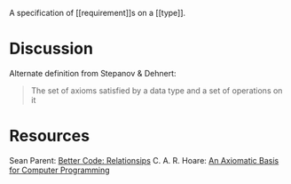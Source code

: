 A specification of [[requirement]]s on a [[type]].

# Discussion
Alternate definition from Stepanov & Dehnert: 
> The set of axioms satisfied by a data type and a set of operations on it

# Resources
Sean Parent: [Better Code: Relationsips](https://www.youtube.com/watch?v=ejF6qqohp3M)
C. A. R. Hoare: [An Axiomatic Basis for Computer Programming](http://sunnyday.mit.edu/16.355/Hoare-CACM-69.pdf)

